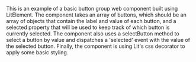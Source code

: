 This is an example of a basic button group web component built using LitElement. The component takes an array of buttons, which should be an array of objects that contain the label and value of each button, and a selected property that will be used to keep track of which button is currently selected. The component also uses a selectButton method to select a button by value and dispatches a 'selected' event with the value of the selected button. Finally, the component is using Lit's css decorator to apply some basic styling.